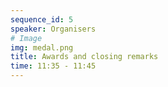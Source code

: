 ```yaml
---
sequence_id: 5
speaker: Organisers
# Image
img: medal.png
title: Awards and closing remarks 
time: 11:35 - 11:45
---
```

